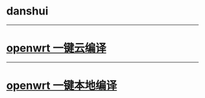 # danshui

---
# [openwrt 一键云编译](https://github.com/281677160/build-actions)
---
# [openwrt 一键本地编译](https://github.com/281677160/bendi)
